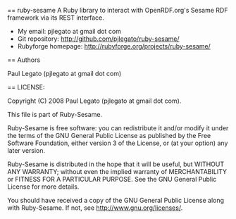 == ruby-sesame
A  Ruby library to interact with OpenRDF.org's Sesame RDF framework via its REST interface.

* My email: pjlegato at gmail dot com
* Git repository: http://github.com/pjlegato/ruby-sesame/
* Rubyforge homepage: http://rubyforge.org/projects/ruby-sesame/

== Authors

Paul Legato (pjlegato at gmail dot com)


== LICENSE:

Copyright (C) 2008 Paul Legato (pjlegato at gmail dot com).

This file is part of Ruby-Sesame.

Ruby-Sesame is free software: you can redistribute it and/or modify
it under the terms of the GNU General Public License as published by
the Free Software Foundation, either version 3 of the License, or
(at your option) any later version.

Ruby-Sesame is distributed in the hope that it will be useful,
but WITHOUT ANY WARRANTY; without even the implied warranty of
MERCHANTABILITY or FITNESS FOR A PARTICULAR PURPOSE.  See the
GNU General Public License for more details.

You should have received a copy of the GNU General Public License
along with Ruby-Sesame.  If not, see <http://www.gnu.org/licenses/>.

